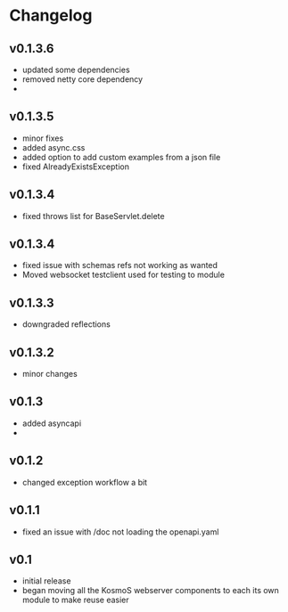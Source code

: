 # Changelog
## v0.1.3.6
* updated some dependencies
* removed netty core dependency
* 
## v0.1.3.5
* minor fixes
* added async.css
* added option to add custom examples from a json file
* fixed AlreadyExistsException


## v0.1.3.4
* fixed throws list for BaseServlet.delete

## v0.1.3.4
* fixed issue with schemas refs not working as wanted
* Moved websocket testclient used for testing to module


## v0.1.3.3
* downgraded reflections

## v0.1.3.2
* minor changes

## v0.1.3
* added asyncapi
* 
## v0.1.2
* changed exception workflow a bit


## v0.1.1
* fixed an issue with /doc not loading the openapi.yaml

## v0.1

* initial release
* began moving all the KosmoS webserver components to each its own module to make reuse easier